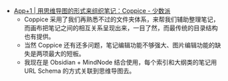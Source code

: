 - [ App+1 | 用思维导图的形式来组织笔记：Coppice - 少数派 ](https://sspai.com/post/65410)
    - Coppice 采用了我们再熟悉不过的文件夹体系，来帮我们辅助整理笔记，而画布把笔记之间的相互关系呈现出来，一目了然，而最传统的目录结构也有提供。
    - 当然 Coppice 还有还多问题，笔记编辑功能不够强大、图片编辑功能的缺失是两项最大的短板。
    - 我现在是 Obsidian + MindNode 结合使用，每个索引和大纲类的笔记用 URL Schema 的方式关联到思维导图去。
